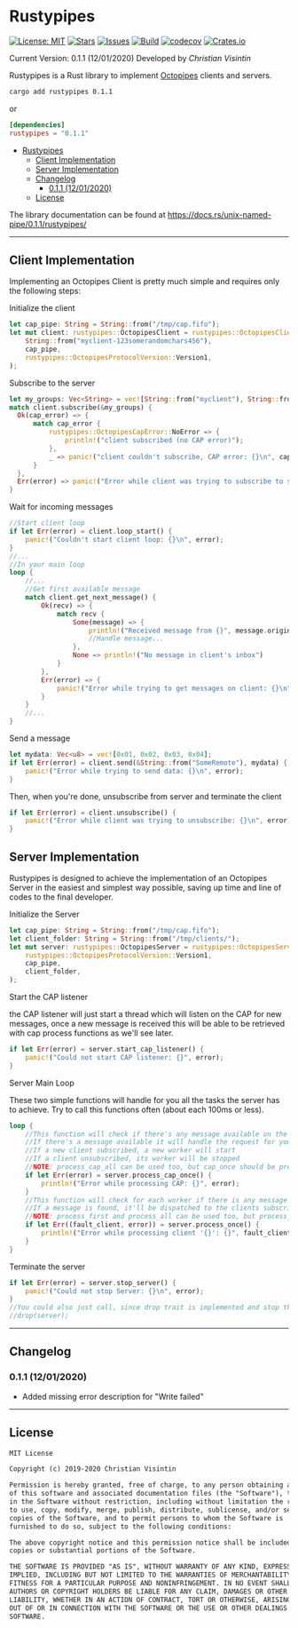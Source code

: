 # Rustypipes

[![License: MIT](https://img.shields.io/badge/License-MIT-teal.svg)](https://opensource.org/licenses/MIT) [![Stars](https://img.shields.io/github/stars/ChristianVisintin/Rustypipes.svg)](https://github.com/ChristianVisintin/Rustypipes) [![Issues](https://img.shields.io/github/issues/ChristianVisintin/Rustypipes.svg)](https://github.com/ChristianVisintin/Rustypipes) [![Build](https://api.travis-ci.org/ChristianVisintin/Rustypipes.svg?branch=master)](https://travis-ci.org/ChristianVisintin/Rustypipes) [![codecov](https://codecov.io/gh/ChristianVisintin/Rustypipes/branch/master/graph/badge.svg)](https://codecov.io/gh/ChristianVisintin/Rustypipes) [![Crates.io](https://img.shields.io/badge/crates.io-v0.1.1-orange.svg)](https://crates.io/crates/rustypipes)

Current Version: 0.1.1 (12/01/2020)
Developed by *Christian Visintin*

Rustypipes is a Rust library to implement [Octopipes](https://github.com/ChristianVisintin/Octopipes) clients and servers.

```sh
cargo add rustypipes 0.1.1
```

or

```toml
[dependencies]
rustypipes = "0.1.1"
```

- [Rustypipes](#rustypipes)
  - [Client Implementation](#client-implementation)
  - [Server Implementation](#server-implementation)
  - [Changelog](#changelog)
    - [0.1.1 (12/01/2020)](#011-12012020)
  - [License](#license)

The library documentation can be found at <https://docs.rs/unix-named-pipe/0.1.1/rustypipes/>

---

## Client Implementation

Implementing an Octopipes Client is pretty much simple and requires only the following steps:

Initialize the client

```rust
let cap_pipe: String = String::from("/tmp/cap.fifo");
let mut client: rustypipes::OctopipesClient = rustypipes::OctopipesClient::new(
    String::from("myclient-123somerandomchars456"),
    cap_pipe,
    rustypipes::OctopipesProtocolVersion::Version1,
);
```

Subscribe to the server

```rust
let my_groups: Vec<String> = vec![String::from("myclient"), String::from("BROADCAST")];
match client.subscribe(&my_groups) {
  Ok(cap_error) => {
      match cap_error {
          rustypipes::OctopipesCapError::NoError => {
              println!("client subscribed (no CAP error)");
          },
          _ => panic!("client couldn't subscribe, CAP error: {}\n", cap_error)
      }
  },
  Err(error) => panic!("Error while client was trying to subscribe to server: {}\n", error)
}
```

Wait for incoming messages

```rust
//Start client loop
if let Err(error) = client.loop_start() {
    panic!("Couldn't start client loop: {}\n", error);
}
//...
//In your main loop
loop {
    //...
    //Get first available message
    match client.get_next_message() {
        Ok(recv) => {
            match recv {
                Some(message) => {
                    println!("Received message from {}", message.origin.as_ref().unwrap());
                    //Handle message...
                },
                None => println!("No message in client's inbox")
            }
        },
        Err(error) => {
            panic!("Error while trying to get messages on client: {}\n", error)
        }
    }
    //...
}
```

Send a message

```rust
let mydata: Vec<u8> = vec![0x01, 0x02, 0x03, 0x04];
if let Err(error) = client.send(&String::from("SomeRemote"), mydata) {
    panic!("Error while trying to send data: {}\n", error);
}
```

Then, when you're done, unsubscribe from server and terminate the client

```rust
if let Err(error) = client.unsubscribe() {
    panic!("Error while client was trying to unsubscribe: {}\n", error);
}
```

## Server Implementation

Rustypipes is designed to achieve the implementation of an Octopipes Server in the easiest and simplest way possible, saving up time and line of codes to the final developer.

Initialize the Server

```rust
let cap_pipe: String = String::from("/tmp/cap.fifo");
let client_folder: String = String::from("/tmp/clients/");
let mut server: rustypipes::OctopipesServer = rustypipes::OctopipesServer::new(
    rustypipes::OctopipesProtocolVersion::Version1,
    cap_pipe,
    client_folder,
);
```

Start the CAP listener

the CAP listener will just start a thread which will listen on the CAP for new messages, once a new message is received this will be able to be retrieved with cap process functions as we'll see later.

```rust
if let Err(error) = server.start_cap_listener() {
    panic!("Could not start CAP listener: {}", error);
}
```

Server Main Loop

These two simple functions will handle for you all the tasks the server has to achieve. Try to call this functions often (about each 100ms or less).

```rust
loop {
    //This function will check if there's any message available on the CAP
    //If there's a message available it will handle the request for you automatically
    //If a new client subscribed, a new worker will start
    //If a client unsubscribed, its worker will be stopped
    //NOTE: process_cap_all can be used too, but cap_once should be preferred
    if let Err(error) = server.process_cap_once() {
        println!("Error while processing CAP: {}", error);
    }
    //This function will check for each worker if there is any message on their inbox
    //If a message is found, it'll be dispatched to the clients subscribed to that remote
    //NOTE: process_first and process_all can be used too, but process_once should be preferred
    if let Err((fault_client, error)) = server.process_once() {
        println!("Error while processing client '{}': {}", fault_client, error);
    }
}
```

Terminate the server

```rust
if let Err(error) = server.stop_server() {
    panic!("Could not stop Server: {}\n", error);
}
//You could also just call, since drop trait is implemented and stop the server gracefully
//drop(server);
```

---

## Changelog

### 0.1.1 (12/01/2020)

- Added missing error description for "Write failed"

---

## License

```txt
MIT License

Copyright (c) 2019-2020 Christian Visintin

Permission is hereby granted, free of charge, to any person obtaining a copy
of this software and associated documentation files (the "Software"), to deal
in the Software without restriction, including without limitation the rights
to use, copy, modify, merge, publish, distribute, sublicense, and/or sell
copies of the Software, and to permit persons to whom the Software is
furnished to do so, subject to the following conditions:

The above copyright notice and this permission notice shall be included in all
copies or substantial portions of the Software.

THE SOFTWARE IS PROVIDED "AS IS", WITHOUT WARRANTY OF ANY KIND, EXPRESS OR
IMPLIED, INCLUDING BUT NOT LIMITED TO THE WARRANTIES OF MERCHANTABILITY,
FITNESS FOR A PARTICULAR PURPOSE AND NONINFRINGEMENT. IN NO EVENT SHALL THE
AUTHORS OR COPYRIGHT HOLDERS BE LIABLE FOR ANY CLAIM, DAMAGES OR OTHER
LIABILITY, WHETHER IN AN ACTION OF CONTRACT, TORT OR OTHERWISE, ARISING FROM,
OUT OF OR IN CONNECTION WITH THE SOFTWARE OR THE USE OR OTHER DEALINGS IN THE
SOFTWARE.
```
